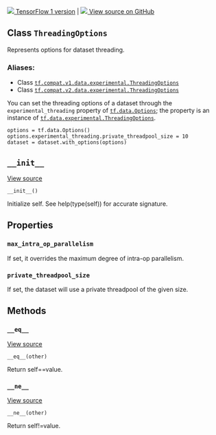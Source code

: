 [ ![](https://tensorflow.google.cn/images/tf_logo_32px.png) TensorFlow 1
version](/versions/r1.15/api_docs/python/tf/data/experimental/ThreadingOptions)
|  [ ![](https://tensorflow.google.cn/images/GitHub-Mark-32px.png) View source
on GitHub
](https://github.com/tensorflow/tensorflow/blob/r2.0/tensorflow/python/data/experimental/ops/threading_options.py#L26-L50)  
  
  
## Class `ThreadingOptions`

Represents options for dataset threading.

### Aliases:

  * Class [`tf.compat.v1.data.experimental.ThreadingOptions`](/api_docs/python/tf/data/experimental/ThreadingOptions)
  * Class [`tf.compat.v2.data.experimental.ThreadingOptions`](/api_docs/python/tf/data/experimental/ThreadingOptions)

You can set the threading options of a dataset through the
`experimental_threading` property of
[`tf.data.Options`](https://tensorflow.google.cn/api_docs/python/tf/data/Options);
the property is an instance of
[`tf.data.experimental.ThreadingOptions`](https://tensorflow.google.cn/api_docs/python/tf/data/experimental/ThreadingOptions).

    
    
    options = tf.data.Options()
    options.experimental_threading.private_threadpool_size = 10
    dataset = dataset.with_options(options)
    

## `__init__`

[View
source](https://github.com/tensorflow/tensorflow/blob/r2.0/tensorflow/python/data/util/options.py#L33-L35)

    
    
    __init__()
    

Initialize self. See help(type(self)) for accurate signature.

## Properties

### `max_intra_op_parallelism`

If set, it overrides the maximum degree of intra-op parallelism.

### `private_threadpool_size`

If set, the dataset will use a private threadpool of the given size.

## Methods

### `__eq__`

[View
source](https://github.com/tensorflow/tensorflow/blob/r2.0/tensorflow/python/data/util/options.py#L37-L43)

    
    
    __eq__(other)
    

Return self==value.

### `__ne__`

[View
source](https://github.com/tensorflow/tensorflow/blob/r2.0/tensorflow/python/data/util/options.py#L45-L49)

    
    
    __ne__(other)
    

Return self!=value.

